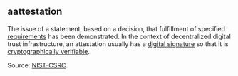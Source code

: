 ## aattestation

<p class="c8"><span>The issue of a statement, based on a decision, that fulfillment of specified </span><span class="c2"><a class="c3" href="#h.ajxlw8r3dvcc">requirements</a></span><span>&nbsp;has been demonstrated. In the context of decentralized digital trust infrastructure, an attestation usually has a </span><span class="c2"><a class="c3" href="#h.s93np0i5rcne">digital signature</a></span><span>&nbsp;so that it is </span><span class="c2"><a class="c3" href="#h.422iwwfur12">cryptographically verifiable</a></span><span class="c0">.</span></p><p class="c8"><span>Source: </span><span class="c2"><a class="c3" href="https://www.google.com/url?q=https://csrc.nist.gov/glossary/term/attestation&amp;sa=D&amp;source=editors&amp;ust=1706779842512728&amp;usg=AOvVaw02qRWu9haSiB6CHHmjv6Rh">NIST-CSRC</a></span><span class="c0">.</span></p>

